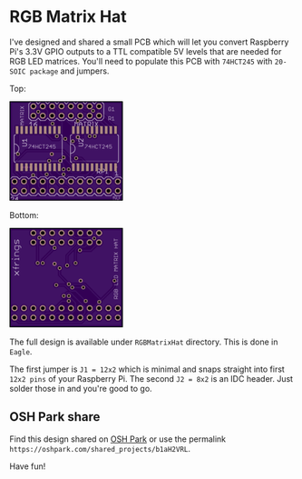 # RGB Matrix Hat

I've designed and shared a small PCB which will let you convert Raspberry Pi's 3.3V GPIO outputs to a TTL compatible 5V levels that are needed for RGB LED matrices.
You'll need to populate this PCB with ```74HCT245``` with ```20-SOIC package``` and jumpers.

Top:

![PCBtop](../images/hat-top.png?raw=true)

Bottom:

![PCBbot](../images/hat-bottom.png?raw=true)


The full design is available under ```RGBMatrixHat``` directory. This is done in ```Eagle```.

The first jumper is ```J1 = 12x2``` which is minimal and snaps straight into first ```12x2 pins``` of your Raspberry Pi. The second ```J2 = 8x2``` is an IDC header.
Just solder those in and you're good to go.

## OSH Park share

Find this design shared on [OSH Park](https://oshpark.com/shared_projects/b1aH2VRL) or use the permalink ```https://oshpark.com/shared_projects/b1aH2VRL```.

Have fun!
